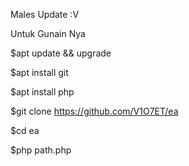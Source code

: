 Males Update :V

Untuk Gunain Nya 

$apt update && upgrade

$apt install git

$apt install php

$git clone https://github.com/V1O7ET/ea

$cd ea

$php path.php

